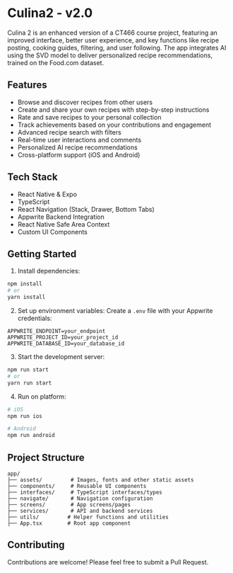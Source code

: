 # Culina2 - v2.0

Culina 2 is an enhanced version of a CT466 course project, featuring an improved interface, better user experience, and key functions like recipe posting, cooking guides, filtering, and user following.
The app integrates AI using the SVD model to deliver personalized recipe recommendations, trained on the Food.com dataset.

## Features

- Browse and discover recipes from other users
- Create and share your own recipes with step-by-step instructions
- Rate and save recipes to your personal collection
- Track achievements based on your contributions and engagement
- Advanced recipe search with filters
- Real-time user interactions and comments
- Personalized AI recipe recommendations
- Cross-platform support (iOS and Android)

## Tech Stack

- React Native & Expo
- TypeScript
- React Navigation (Stack, Drawer, Bottom Tabs)
- Appwrite Backend Integration
- React Native Safe Area Context 
- Custom UI Components

## Getting Started

1. Install dependencies:

```bash
npm install
# or 
yarn install
```

2. Set up environment variables:
Create a `.env` file with your Appwrite credentials:

```env
APPWRITE_ENDPOINT=your_endpoint
APPWRITE_PROJECT_ID=your_project_id 
APPWRITE_DATABASE_ID=your_database_id
```

3. Start the development server:

```bash
npm run start
# or
yarn run start
```

4. Run on platform:

```bash 
# iOS
npm run ios

# Android
npm run android
```

## Project Structure

```
app/
├── assets/         # Images, fonts and other static assets
├── components/     # Reusable UI components
├── interfaces/     # TypeScript interfaces/types
├── navigate/       # Navigation configuration
├── screens/        # App screens/pages
├── services/       # API and backend services
├── utils/         # Helper functions and utilities
├── App.tsx        # Root app component 
```

## Contributing

Contributions are welcome! Please feel free to submit a Pull Request.